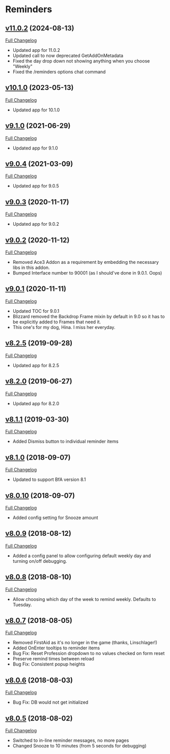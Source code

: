 # Reminders

## [v11.0.2](https://github.com/pcg79/Reminders-Addon/tree/v11.0.2) (2024-08-13)
[Full Changelog](https://github.com/pcg79/Reminders-Addon/compare/v10.1.0..v11.0.2)

- Updated app for 11.0.2
- Updated call to now deprecated GetAddOnMetadata
- Fixed the day drop down not showing anything when you choose "Weekly"
- Fixed the /reminders options chat command

## [v10.1.0](https://github.com/pcg79/Reminders-Addon/tree/v9.1.0) (2023-05-13)
[Full Changelog](https://github.com/pcg79/Reminders-Addon/compare/v9.1.0...v10.1.0)

- Updated app for 10.1.0

## [v9.1.0](https://github.com/pcg79/Reminders-Addon/tree/v9.1.0) (2021-06-29)
[Full Changelog](https://github.com/pcg79/Reminders-Addon/compare/v9.0.4...v9.1.0)

- Updated app for 9.1.0

## [v9.0.4](https://github.com/pcg79/Reminders-Addon/tree/v9.0.4) (2021-03-09)
[Full Changelog](https://github.com/pcg79/Reminders-Addon/compare/v9.0.3...v9.0.4)

- Updated app for 9.0.5

## [v9.0.3](https://github.com/pcg79/Reminders-Addon/tree/v9.0.3) (2020-11-17)
[Full Changelog](https://github.com/pcg79/Reminders-Addon/compare/v9.0.2...v9.0.3)

- Updated app for 9.0.2

## [v9.0.2](https://github.com/pcg79/Reminders-Addon/tree/v9.0.2) (2020-11-12)
[Full Changelog](https://github.com/pcg79/Reminders-Addon/compare/v9.0.1...v9.0.2)

- Removed Ace3 Addon as a requirement by embedding the necessary libs in this addon.
- Bumped Interface number to 90001 (as I should've done in 9.0.1. Oops)

## [v9.0.1](https://github.com/pcg79/Reminders-Addon/tree/v9.0.1) (2020-11-11)
[Full Changelog](https://github.com/pcg79/Reminders-Addon/compare/v8.2.5...v9.0.1)

- Updated TOC for 9.0.1
- Blizzard removed the Backdrop Frame mixin by default in 9.0 so it has to be explicitly added to Frames that need it.
- This one's for my dog, Hina.  I miss her everyday.

## [v8.2.5](https://github.com/pcg79/Reminders-Addon/tree/v8.2.5) (2019-09-28)
[Full Changelog](https://github.com/pcg79/Reminders-Addon/compare/v8.2.0...v8.2.5)

- Updated app for 8.2.5

## [v8.2.0](https://github.com/pcg79/Reminders-Addon/tree/v8.2.0) (2019-06-27)
[Full Changelog](https://github.com/pcg79/Reminders-Addon/compare/v8.1.1...v8.2.0)

- Updated app for 8.2.0

## [v8.1.1](https://github.com/pcg79/Reminders-Addon/tree/v8.1.1) (2019-03-30)
[Full Changelog](https://github.com/pcg79/Reminders-Addon/compare/v8.1.0...v8.1.1)

- Added Dismiss button to individual reminder items

## [v8.1.0](https://github.com/pcg79/Reminders-Addon/tree/v8.1.0) (2018-09-07)
[Full Changelog](https://github.com/pcg79/Reminders-Addon/compare/v8.0.10...v8.1.0)

- Updated to support BfA version 8.1

## [v8.0.10](https://github.com/pcg79/Reminders-Addon/tree/v8.0.10) (2018-09-07)
[Full Changelog](https://github.com/pcg79/Reminders-Addon/compare/v8.0.9...v8.0.10)

- Added config setting for Snooze amount

## [v8.0.9](https://github.com/pcg79/Reminders-Addon/tree/v8.0.9) (2018-08-12)
[Full Changelog](https://github.com/pcg79/Reminders-Addon/compare/v8.0.8...v8.0.9)

- Added a config panel to allow configuring default weekly day and turning on/off debugging.

## [v8.0.8](https://github.com/pcg79/Reminders-Addon/tree/v8.0.8) (2018-08-10)
[Full Changelog](https://github.com/pcg79/Reminders-Addon/compare/v8.0.7...v8.0.8)

- Allow choosing which day of the week to remind weekly. Defaults to Tuesday.

## [v8.0.7](https://github.com/pcg79/Reminders-Addon/tree/v8.0.7) (2018-08-05)
[Full Changelog](https://github.com/pcg79/Reminders-Addon/compare/v8.0.6...v8.0.7)

- Removed FirstAid as it's no longer in the game (thanks, Linschlager!)
- Added OnEnter tooltips to reminder items
- Bug Fix: Reset Profession dropdown to no values checked on form reset
- Preserve remind times between reload
- Bug Fix: Consistent popup heights

## [v8.0.6](https://github.com/pcg79/Reminders-Addon/tree/v8.0.6) (2018-08-03)
[Full Changelog](https://github.com/pcg79/Reminders-Addon/compare/v8.0.5...v8.0.6)

- Bug Fix: DB would not get initialized

## [v8.0.5](https://github.com/pcg79/Reminders-Addon/tree/v8.0.5) (2018-08-02)
[Full Changelog](https://github.com/pcg79/Reminders-Addon/compare/v8.0.4...v8.0.5)

- Switched to in-line reminder messages, no more pages
- Changed Snooze to 10 minutes (from 5 seconds for debugging)
